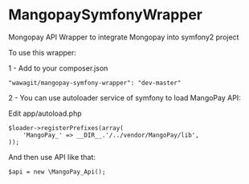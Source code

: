 MangopaySymfonyWrapper
======================

Mongopay API Wrapper to integrate Mongopay into symfony2 project


To use this wrapper:

1 - Add to your composer.json

    "wawagit/mangopay-symfony-wrapper": "dev-master"


2 - You can use autoloader service of symfony to load MangoPay API:

Edit app/autoload.php

    $loader->registerPrefixes(array(
        'MangoPay_' => __DIR__.'/../vendor/MangoPay/lib',
    ));


And then use API like that:

    $api = new \MangoPay_Api();
